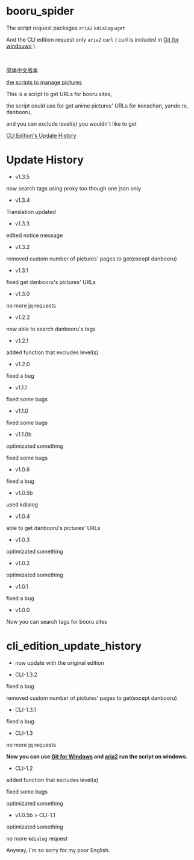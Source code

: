 # booru_spider
The script request packages `aria2` `kdialog` `wget`

And the CLI edition request only `aria2` `curl` ( curl is included in [Git for windouws](https://git-scm.com/download/win) )

<br>

[简体中文版本](https://github.com/poly000/booru_spider/tree/zh_CN.ver)

[the scripts to manage pictures](https://github.com/poly000/booru_spider/wiki/Some-scripts)

This is a script to get URLs for booru sites,

the script could use for get anime pictures' URLs for konachan, yande.re, danbooru,

and you can exclude level(s) you wouldn't like to get

[CLI Edition's Update History](#cli_edition_update_history)

# Update History

* v1.3.5

 now search tags using proxy too though one json only

* v1.3.4

 Translation updated

* v1.3.3

 edited notice message

* v1.3.2

 removed custom number of pictures' pages to get(except danbooru)

* v1.3.1

 fixed get danbooru's pictures' URLs

* v1.3.0

 no more jq requests

* v1.2.2

 now able to search danbooru's tags

* v1.2.1

 added function that excludes level(s)

* v1.2.0

 fixed a bug

* v1.1.1

 fixed some bugs

* v1.1.0

 fixed some bugs

* v1.1.0b

 optimizated something

 fixed some bugs

* v1.0.6

 fixed a bug

* v1.0.5b

 used kdialog

* v1.0.4

 able to get danbooru's pictures' URLs

* v1.0.3

 optimizated something

* v1.0.2

 optimizated something

* v1.0.1

 fixed a bug

* v1.0.0

 Now you can search tags for booru sites

# cli_edition_update_history

* now update with the original edition

* CLI-1.3.2

 fixed a bug

 removed custom number of pictures' pages to get(except danbooru)

* CLI-1.3.1

 fixed a bug

* CLI-1.3

 no more jq requests

 <b>Now you can use [Git for Windows](https://git-scm.com/download/win) and [aria2](https://github.com/aria2/aria2/releases) run the script on windows.</b>

* CLI-1.2

 added function that excludes level(s)

 fixed some bugs
 
 optimizated something

* v1.0.5b > CLI-1.1

 optimizated something

 no more `kdialog` request


Anyway, I'm so sorry for my poor English.

